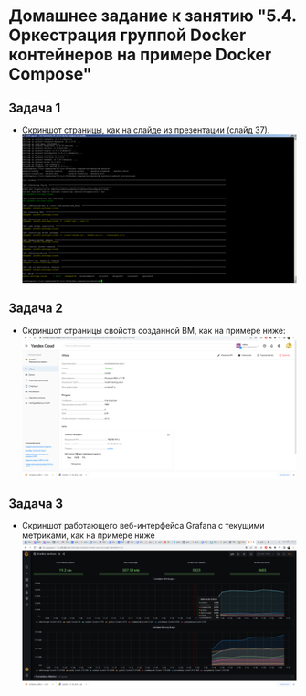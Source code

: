 # Домашнее задание к занятию "5.4. Оркестрация группой Docker контейнеров на примере Docker Compose"

## Задача 1
- Скриншот страницы, как на слайде из презентации (слайд 37).
![Task 1](5-4_task1.png)

## Задача 2

- Скриншот страницы свойств созданной ВМ, как на примере ниже:
![Task 2](5-4_task2.png)

## Задача 3

- Скриншот работающего веб-интерфейса Grafana с текущими метриками, как на примере ниже
![Task 3](5-4_task3.png)